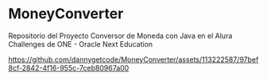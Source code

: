 # MoneyConverter
Repositorio del Proyecto Conversor de Moneda con Java en el Alura Challenges de ONE - Oracle Next Education


https://github.com/dannygetcode/MoneyConverter/assets/113222587/97bef8cf-2842-4f16-955c-7ceb80967a00

